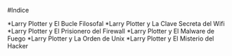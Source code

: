 #Indice

*Larry Plotter y El Bucle Filosofal
*Larry Plotter y La Clave Secreta del Wifi
*Larry Plotter y El Prisionero del Firewall
*Larry Plotter y El Malware de Fuego
*Larry Plotter y La Orden de Unix
*Larry Plotter y El Misterio del Hacker

